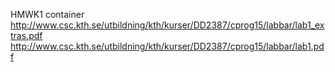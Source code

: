 HMWK1 container
http://www.csc.kth.se/utbildning/kth/kurser/DD2387/cprog15/labbar/lab1_extras.pdf
http://www.csc.kth.se/utbildning/kth/kurser/DD2387/cprog15/labbar/lab1.pdf
